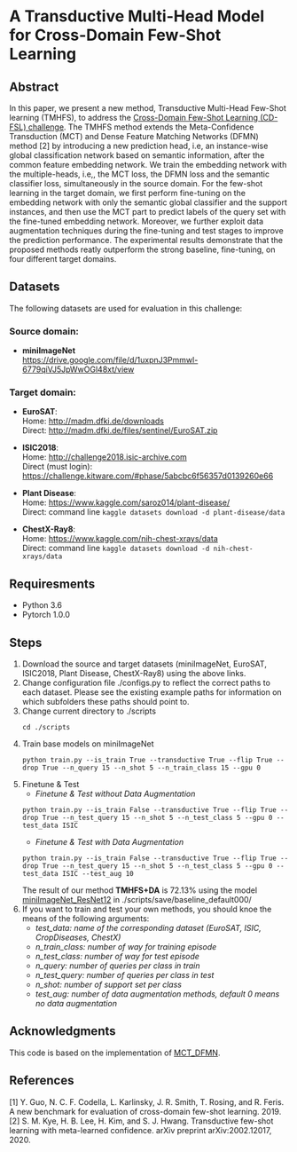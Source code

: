 # A Transductive Multi-Head Model for Cross-Domain Few-Shot Learning

## Abstract
In this paper, we present a new method, Transductive Multi-Head Few-Shot learning (TMHFS), to address the [Cross-Domain Few-Shot Learning (CD-FSL) challenge](https://www.learning-with-limited-labels.com/challenge). The TMHFS method extends the Meta-Confidence Transduction (MCT) and Dense Feature Matching Networks (DFMN) method [2] by introducing a new prediction head, i.e, an instance-wise global classification network based on semantic information, after the common feature embedding network. We train the embedding network with the multiple-heads, i.e,, the MCT loss, the DFMN loss and the semantic classifier loss, simultaneously in the source domain. For the few-shot learning in the target domain, we first perform fine-tuning on the embedding network with only the semantic global classifier and the support instances, and then use the MCT part to predict labels of the query set with the fine-tuned embedding network. Moreover, we further exploit data augmentation techniques during the fine-tuning and test stages to improve the prediction performance. The experimental results demonstrate that the proposed methods reatly outperform the strong baseline, fine-tuning, on four different target domains.

## Datasets  
The following datasets are used for evaluation in this challenge:

### Source domain:  
- **miniImageNet**  
   https://drive.google.com/file/d/1uxpnJ3Pmmwl-6779qiVJ5JpWwOGl48xt/view

### Target domain:  
   - **EuroSAT**:  
   Home: http://madm.dfki.de/downloads  
   Direct: http://madm.dfki.de/files/sentinel/EuroSAT.zip

   - **ISIC2018**:  
   Home: http://challenge2018.isic-archive.com  
   Direct (must login): https://challenge.kitware.com/#phase/5abcbc6f56357d0139260e66

   - **Plant Disease**:  
   Home: https://www.kaggle.com/saroz014/plant-disease/  
   Direct: command line `kaggle datasets download -d plant-disease/data`

   - **ChestX-Ray8**:  
   Home: https://www.kaggle.com/nih-chest-xrays/data  
   Direct: command line `kaggle datasets download -d nih-chest-xrays/data`

## Requiresments
   - Python 3.6
   - Pytorch 1.0.0
   
## Steps
1. Download the source and target datasets  (miniImageNet, EuroSAT, ISIC2018, Plant Disease, ChestX-Ray8) using the above links.
2. Change configuration file ./configs.py to reflect the correct paths to each dataset. Please see the existing example paths for information on which subfolders these paths should point to.
3. Change current directory to ./scripts
   ```shell
   cd ./scripts
   ```
4. Train base models on miniImageNet
   ```shell
   python train.py --is_train True --transductive True --flip True --drop True --n_query 15 --n_shot 5 --n_train_class 15 --gpu 0 
   ```
5. Finetune & Test  
   - *Finetune & Test without Data Augmentation*
   ```shell
   python train.py --is_train False --transductive True --flip True --drop True --n_test_query 15 --n_shot 5 --n_test_class 5 --gpu 0 --test_data ISIC
   ```
   - *Finetune & Test with Data Augmentation*  
   ```shell
   python train.py --is_train False --transductive True --flip True --drop True --n_test_query 15 --n_shot 5 --n_test_class 5 --gpu 0 --test_data ISIC --test_aug 10
   ```
   The result of our method **TMHFS+DA** is 72.13% using the model [miniImageNet_ResNet12](https://github.com/leezhp1994/TMHFS/blob/master/scripts/save/baseline_default000/miniImageNet_ResNet12) in ./scripts/save/baseline_default000/
6. If you want to train and test your own methods, you should knoe the means of the following arguments:  
   - *test_data: name of the corresponding dataset (EuroSAT, ISIC, CropDiseases, ChestX)*  
   - *n_train_class: number of way for training episode*  
   - *n_test_class: number of way for test episode*  
   - *n_query: number of queries per class in train*  
   - *n_test_query: number of queries per class in test*  
   - *n_shot: number of support set per class*
   - *test_aug: number of data augmentation methods, default 0 means no data augmentation*
   
## Acknowledgments
This code is based on the implementation of [MCT_DFMN](https://github.com/seongmin-kye/MCT_DFMN "MCT_DFMN").

## References
[1] Y. Guo, N. C. F. Codella, L. Karlinsky, J. R. Smith, T. Rosing, and R. Feris. A new benchmark for evaluation of cross-domain few-shot learning. 2019.  
[2] S. M. Kye, H. B. Lee, H. Kim, and S. J. Hwang. Transductive few-shot learning with meta-learned confidence. arXiv preprint arXiv:2002.12017, 2020.
